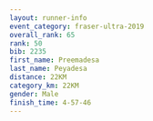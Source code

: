 ```yaml
---
layout: runner-info 
event_category: fraser-ultra-2019 
overall_rank: 65
rank: 50
bib: 2235
first_name: Preemadesa
last_name: Peyadesa
distance: 22KM
category_km: 22KM
gender: Male
finish_time: 4-57-46
---
```

